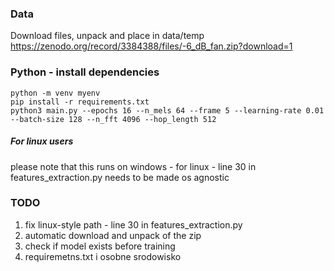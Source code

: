 ### Data

Download files, unpack and place in data/temp
https://zenodo.org/record/3384388/files/-6_dB_fan.zip?download=1

### Python - install dependencies

    python -m venv myenv
    pip install -r requirements.txt
    python3 main.py --epochs 16 --n_mels 64 --frame 5 --learning-rate 0.01 --batch-size 128 --n_fft 4096 --hop_length 512

##### For linux users
please note that this runs on windows - for linux - line 30 in features_extraction.py needs to be made os agnostic 

### TODO
1) fix linux-style path - line 30 in features_extraction.py
2) automatic download and unpack of the zip
3) check if model exists before training
4) requiremetns.txt i osobne srodowisko 